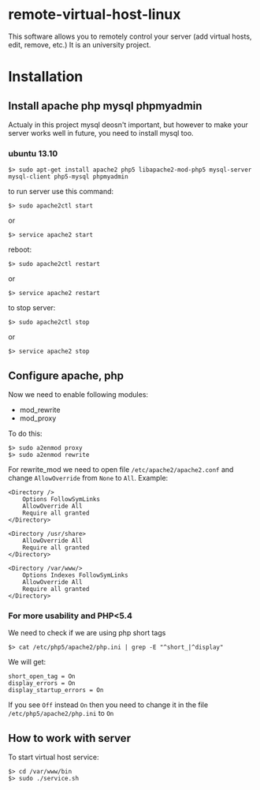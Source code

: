 remote-virtual-host-linux
=========================

This software allows you to remotely control your server (add virtual hosts, edit, remove, etc.)
It is an university project.

# Installation #

## Install apache php mysql phpmyadmin ##

Actualy in this project mysql deosn't important, but however to make your server works well in future, you need to install mysql too.

### ubuntu 13.10 ###
```
$> sudo apt-get install apache2 php5 libapache2-mod-php5 mysql-server mysql-client php5-mysql phpmyadmin
```

to run server use this command:
```
$> sudo apache2ctl start
```
or
```
$> service apache2 start 
```
reboot:
```
$> sudo apache2ctl restart
```
or
```
$> service apache2 restart 
```
to stop server:
```
$> sudo apache2ctl stop
```
or
```
$> service apache2 stop 
```
	

## Configure apache, php ##

Now we need to enable following modules:
 * mod_rewrite
 * mod_proxy

To do this:
```
$> sudo a2enmod proxy
$> sudo a2enmod rewrite
```
For rewrite_mod we need to open file ```/etc/apache2/apache2.conf``` and change ```AllowOverride``` from ```None``` to ```All```.
Example:

```
<Directory />
	Options FollowSymLinks
	AllowOverride All
	Require all granted
</Directory>

<Directory /usr/share>
	AllowOverride All
	Require all granted
</Directory>

<Directory /var/www/>
	Options Indexes FollowSymLinks
	AllowOverride All
	Require all granted
</Directory>
```

### For more usability and PHP<5.4 ###


We need to check if we are using php short tags
```
$> cat /etc/php5/apache2/php.ini | grep -E "^short_|^display"
```
We will get:
```
short_open_tag = On
display_errors = On
display_startup_errors = On
```
If you see ```Off``` instead ```On``` then you need to change it in the file ```/etc/php5/apache2/php.ini``` to ```On```

## How to work with server ##

To start virtual host service:

```
$> cd /var/www/bin
$> sudo ./service.sh
```


